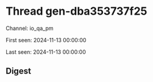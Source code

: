 # Thread gen-dba353737f25
Channel: io_qa_pm

First seen: 2024-11-13 00:00:00

Last seen: 2024-11-13 00:00:00

## Digest


